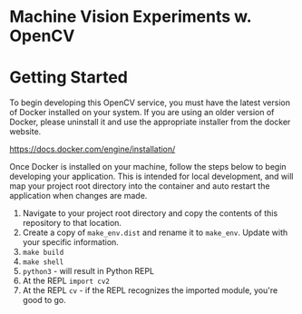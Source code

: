 # Machine Vision Experiments w. OpenCV

# Getting Started
To begin developing this OpenCV service, you must have the latest version of Docker installed on your system.  If you are using an older version of Docker, please uninstall it and use the appropriate installer from the docker website.

https://docs.docker.com/engine/installation/

Once Docker is installed on your machine, follow the steps below to begin developing your application.  This is intended for local development, and will map your project root directory into the container and auto restart the application when changes are made.

1.  Navigate to your project root directory and copy the contents of this repository to that location.
2.  Create a copy of `make_env.dist` and rename it to `make_env`.  Update with your specific information.
3.  `make build`
4.  `make shell`
5.  `python3` - will result in Python REPL
6.  At the REPL `import cv2`
7.  At the REPL `cv` - if the REPL recognizes the imported module, you're good to go.
